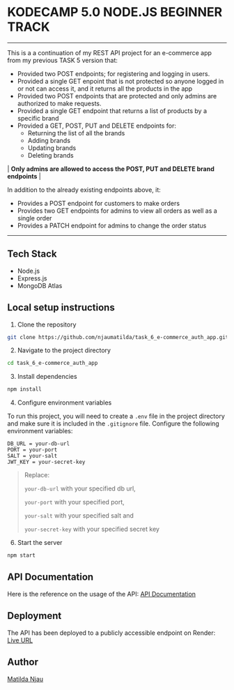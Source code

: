 # KODECAMP 5.0 NODE.JS BEGINNER TRACK

---

This is a a continuation of my REST API project for an e-commerce app from my previous TASK 5 version that:
+ Provided two POST endpoints; for registering and logging in users. 
+ Provided a single GET enpoint that is not protected so anyone logged in or not can access it, and it returns all the products in the app
+ Provided two POST endpoints that are protected and only admins are authorized to make requests.
+ Provided a single GET endpoint that returns a list of products by a specific brand
+ Provided a GET, POST, PUT and DELETE endpoints for:
  + Returning the list of all the brands
  + Adding brands
  + Updating brands
  + Deleting brands

| **Only admins are allowed to access the POST, PUT and DELETE brand endpoints** |

In addition to the already existing endpoints above, it:
+ Provides a POST endpoint for customers to make orders 
+ Provides two GET endpoints for admins to view all orders as well as a single order
+ Provides a PATCH endpoint for admins to change the order status

---

## Tech Stack
+ Node.js
+ Express.js 
+ MongoDB Atlas

## Local setup instructions
1. Clone the repository

```bash
git clone https://github.com/njaumatilda/task_6_e-commerce_auth_app.git
```

2. Navigate to the project directory

```bash
cd task_6_e-commerce_auth_app
```

3. Install dependencies

```bash
npm install
```

4. Configure environment variables

To run this project, you will need to create a `.env` file in the project directory and make sure it is included in the `.gitignore` file. Configure the following environment variables:

```env
DB_URL = your-db-url
PORT = your-port
SALT = your-salt
JWT_KEY = your-secret-key
```

> Replace:
>
> `your-db-url` with your specified db url, 
>
> `your-port` with your specified port, 
>
>`your-salt` with your specified salt and 
>
>`your-secret-key` with your specified secret key

6. Start the server

```bash
npm start
```

## API Documentation
Here is the reference on the usage of the API: 
[API Documentation](https://documenter.getpostman.com/view/38132076/2sB3BHkorn)

## Deployment
The API has been deployed to a publicly accessible endpoint on Render:
[Live URL](https://task-6-e-commerce-auth-app.onrender.com)

## Author
[Matilda Njau](https://github.com/njaumatilda) 